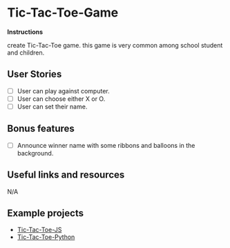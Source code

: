 # Tic-Tac-Toe-Game

**Instructions** 

create Tic-Tac-Toe game. this game is very common among school student and children.

## User Stories

-   [ ] User can play against computer.
-   [ ] User can choose either X or O.
-   [ ] User can set their name.

## Bonus features

-   [ ] Announce winner name with some ribbons and balloons in the background.

## Useful links and resources

N/A

## Example projects

- [Tic-Tac-Toe-JS](https://github.com/vasanthk/tic-tac-toe-js)
- [Tic-Tac-Toe-Python](https://gist.github.com/eaorak/3966315)
